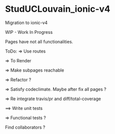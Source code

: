 # StudUCLouvain_ionic-v4
Migration to ionic-v4


WIP - Work In Progress


Pages have not all functionalities.


ToDo:
=> Use routes

=> To Render

=> Make subpages reachable

=> Refactor ?

=> Satisfy codeclimate. Maybe after fix all pages ?

=> Re integrate travis/pr and diff/total-coverage

==> Write unit tests

=> Functional tests ?


Find collaborators ?
